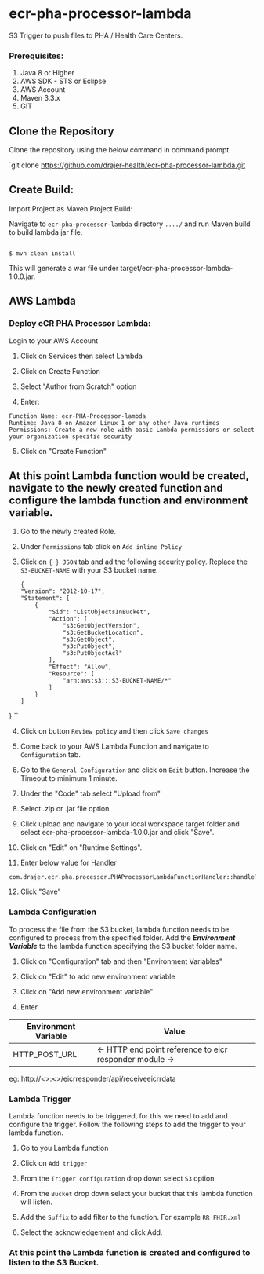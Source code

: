 # ecr-pha-processor-lambda

S3 Trigger to push files to PHA / Health Care Centers. 

### Prerequisites:

1.  Java 8 or Higher
2.  AWS SDK - STS or Eclipse
3.  AWS Account
4.  Maven 3.3.x
5.  GIT

## Clone the Repository

Clone the repository using the below command in command prompt

`git clone https://github.com/drajer-health/ecr-pha-processor-lambda.git

## Create Build:

Import Project as Maven Project Build:

Navigate to `ecr-pha-processor-lambda` directory  `..../` and run Maven build to build lambda jar file.

```

$ mvn clean install
```

This will generate a war file under target/ecr-pha-processor-lambda-1.0.0.jar.

## AWS Lambda

### Deploy eCR PHA Processor Lambda:

Login to your AWS Account

1.  Click on Services then select Lambda
    
2.  Click on Create Function
    
3.  Select "Author from Scratch" option
    
4.  Enter:
    

```
Function Name: ecr-PHA-Processor-lambda
Runtime: Java 8 on Amazon Linux 1 or any other Java runtimes
Permissions: Create a new role with basic Lambda permissions or select your organization specific security
```
5. Click on "Create Function"


## At this point Lambda function would be created, navigate to the newly created function and configure the lambda function and environment variable.

1. Go to the newly created Role.

2. Under `Permissions` tab click on `Add inline Policy`

3. Click on `{ } JSON` tab and ad the following security policy. Replace the `S3-BUCKET-NAME` with your S3 bucket name.
	```
	{
    "Version": "2012-10-17",
    "Statement": [
        {
            "Sid": "ListObjectsInBucket",
            "Action": [
                "s3:GetObjectVersion",
                "s3:GetBucketLocation",
                "s3:GetObject",
                "s3:PutObject",
                "s3:PutObjectAcl"
            ],
            "Effect": "Allow",
            "Resource": [
                "arn:aws:s3:::S3-BUCKET-NAME/*"
            ]
        }
    ]
}
	``

4. Click on button `Review policy` and then click `Save changes`

5. Come back to your AWS Lambda Function and navigate to `Configuration` tab.

6. Go to the `General Configuration` and click on `Edit` button. Increase the Timeout to minimum 1 minute. 

7.  Under the "Code" tab select "Upload from"

8. Select .zip or .jar file option.

9. Click upload and navigate to your local workspace target folder and select ecr-pha-processor-lambda-1.0.0.jar and click "Save".

10. Click on "Edit" on "Runtime Settings".

11. Enter below value for Handler
    

```
com.drajer.ecr.pha.processor.PHAProcessorLambdaFunctionHandler::handleRequest

```
12.  Click "Save"
 
### Lambda Configuration
To process the file from the S3 bucket, lambda function needs to be configured to process from the specified folder. Add the ***Environment Variable*** to the lambda function specifying the S3 bucket folder name.

1.  Click on "Configuration" tab and then "Environment Variables"
    
2.  Click on "Edit" to add new environment variable
    
3.  Click on "Add new environment variable"
    
4.  Enter
    

|Environment Variable| Value |
|--|--|
|HTTP_POST_URL	  | <- HTTP end point reference to eicr responder module ->  |

eg: http://<<EICR RESPONDER SERVER>>:<<PORT>>/eicrresponder/api/receiveeicrrdata

### Lambda Trigger
Lambda function needs to be triggered, for this we need to add and configure the trigger. Follow the following steps to add the trigger to your lambda function.
1. Go to you Lambda function

2. Click on `Add trigger`

3. From the `Trigger configuration` drop down select
	`S3` option

4. From the `Bucket` drop down select your bucket that this lambda function will listen.

5. Add the `Suffix` to add filter to the function. For example `RR_FHIR.xml`

6. Select the acknowledgement and click Add.


### At this point the Lambda function is created and configured to listen to the S3 Bucket.
